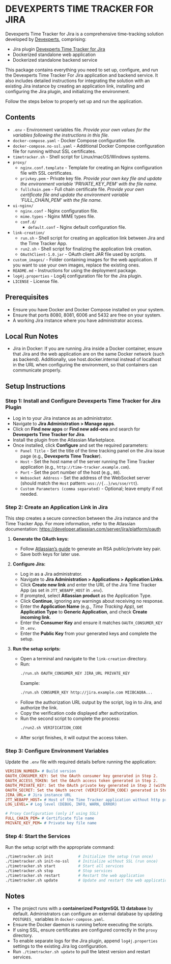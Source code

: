 # DEVEXPERTS TIME TRACKER FOR JIRA

Devexperts Time Tracker for Jira is a comprehensive time-tracking solution developed by [Devexperts](https://devexperts.com/), comprising:
- Jira plugin [Devexperts Time Tracker for Jira](https://marketplace.atlassian.com/apps/1236146)
- Dockerized standalone web application
- Dockerized standalone backend service

This package contains everything you need to set up, configure, and run the Devexperts Time Tracker For Jira application and backend service. It also includes detailed instructions for integrating the solution with an existing Jira instance by creating an application link, installing and configuring the Jira plugin, and initializing the environment.

Follow the steps below to properly set up and run the application.

## Contents

- `.env` - Environment variables file. *Provide your own values for the variables following the instructions in this file.*
- `docker-compose.yaml` - Docker Compose configuration file.
- `docker-compose.no-ssl.yaml` - Additional Docker Compose configuration file for running without SSL certificates.
- `timetracker.sh` - Shell script for Linux/macOS/Windows systems.
- `proxy/`
    - `nginx.conf.template` - Template for creating an Nginx configuration file with SSL certificates.
    - `privkey.pem` - Private key file. *Provide your own key file and update the environment variable 'PRIVATE_KEY_PEM' with the file name.*
    - `fullchain.pem` - Full chain certificate file. *Provide your own certificate file and update the environment variable 'FULL_CHAIN_PEM' with the file name.*
- `ui-nginx/`
    - `nginx.conf` - Nginx configuration file.
    - `mime.types` - Nginx MIME types file.
    - `conf.d/`
        - `default.conf` - Nginx default configuration file.
- `link-creation/`
    - `run.sh` - Shell script for creating an application link between Jira and the Time Tracker App.
    - `run2.sh` - Shell script for finalizing the application link creation.
    - `OAuthClient-1.0.jar` - OAuth client JAR file used by scripts.
- `custom_images/` - Folder containing images for the web application. If you want to use your own images, replace the existing ones.
- `README.md` - Instructions for using the deployment package.
- `log4j.properties` - Log4j configuration file for the Jira plugin.
- `LICENSE` - License file.

## Prerequisites

- Ensure you have Docker and Docker Compose installed on your system.
- Ensure that ports 8080, 8081, 6006 and 5432 are free on your system.
- A working Jira instance where you have administrator access.

## Local Run Notes

- Jira in Docker: If you are running Jira inside a Docker container, ensure that Jira and the web application are on the same Docker network (such as backend). Additionally, use host.docker.internal instead of localhost in the URL when configuring the environment, so that containers can communicate properly.

## Setup Instructions

### Step 1: Install and Configure Devexperts Time Tracker for Jira Plugin
- Log in to your Jira instance as an administrator.
- Navigate to **Jira Administration > Manage apps**.
- Click on **Find new apps** or **Find new add-ons** and search for **Devexperts Time Tracker for Jira**.
- Install the plugin from the Atlassian Marketplace.
- Once installed, click **Configure** and set the required parameters:
    - `Panel Title` - Set the title of the time tracking panel on the Jira issue page (e.g., **Devexperts Time Tracker**).
    - `Host` - Set the host name of the server running the Time Tracker application (e.g., `http://time-tracker.example.com`).
    - `Port` - Set the port number of the host (e.g., `80`).
    - `Websocket Address` - Set the address of the WebSocket server (should match the `Host` pattern: `wss://{..}/ws/sse/rtt`).
    - `Custom Parameters (comma separated)` - Optional; leave empty if not needed.

### Step 2: Create an Application Link in Jira

This step creates a secure connection between the Jira instance and the Time Tracker App.
For more information, refer to the Atlassian documentation: https://developer.atlassian.com/server/jira/platform/oauth

1. **Generate the OAuth keys:**
    - Follow [Atlassian’s guide](https://developer.atlassian.com/server/jira/platform/oauth/#generate-an-rsa-public-private-key-pair) to generate an RSA public/private key pair.
    - Save both keys for later use.

2. **Configure Jira:**
    - Log in as a Jira administrator.
    - Navigate to **Jira Administration > Applications > Application Links**.
    - Click **Create new link** and enter the URL of the Jira Time Tracker App (as set in `JTT_WEBAPP_HOST` in `.env`).
    - If prompted, select **Atlassian product** as the Application Type.
    - Click **Continue**, ignoring any warnings about receiving no response.
    - Enter the **Application Name** (e.g., *Time Tracking App*), set **Application Type** to **Generic Application**, and check **Create incoming link**.
    - Enter the **Consumer Key** and ensure it matches `OAUTH_CONSUMER_KEY` in `.env`.
    - Enter the **Public Key** from your generated keys and complete the setup.

3. **Run the setup scripts:**
    - Open a terminal and navigate to the `link-creation` directory.
    - Run:
      ```sh
      ./run.sh OAUTH_CONSUMER_KEY JIRA_URL PRIVATE_KEY
      ```
      Example:
      ```sh
      ./run.sh CONSUMER_KEY http://jira.example.com MIIBCAQ8A...
      ```
    - Follow the authorization URL output by the script, log in to Jira, and authorize the link.
    - Copy the verification code displayed after authorization.
    - Run the second script to complete the process:
      ```sh
      ./run2.sh VERIFICATION_CODE
      ```
    - After script finishes, it will output the access token.

### Step 3: Configure Environment Variables

Update the `.env` file with required details before running the application:

```ini
VERSION_NUMBER= # Build version
OAUTH_CONSUMER_KEY: Set the OAuth consumer key generated in Step 2.
OAUTH_ACCESS_TOKEN: Set the OAuth access token generated in Step 2.
OAUTH_PRIVATE_KEY: Set the OAuth private key generated in Step 2 (without PEM delimiters).
OAUTH_SECRET: Set the OAuth secret (VERIFICATION_CODE) generated in Step 2.
JIRA_URL= # Jira instance URL
JTT_WEBAPP_HOST= # Host of the Time Tracker application without http prefix
LOG_LEVEL= # Log level (DEBUG, INFO, WARN, ERROR)

# Proxy Configuration (only if using SSL)
FULL_CHAIN_PEM= # Certificate file name
PRIVATE_KEY_PEM= # Private key file name
```

### Step 4: Start the Services

Run the setup script with the appropriate command:
```sh
./timetracker.sh init           # Initialize the setup (run once)
./timetracker.sh init-no-ssl    # Initialize without SSL (run once)
./timetracker.sh start          # Start all services
./timetracker.sh stop           # Stop services
./timetracker.sh restart        # Restart the web application
./timetracker.sh update         # Update and restart the web application
```

## Notes

- The project runs with a **containerized PostgreSQL 13 database** by default. Administrators can configure an external database by updating `POSTGRES_` variables in `docker-compose.yaml`.
- Ensure the Docker daemon is running before executing the scripts.
- If using SSL, ensure certificates are configured correctly in the `proxy` directory.
- To enable separate logs for the Jira plugin, append `log4j.properties` settings to the existing Jira log configuration.
- Run `./timetracker.sh update` to pull the latest version and restart services.
